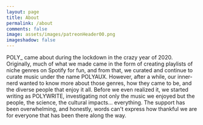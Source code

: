 ```yaml
---
layout: page
title: About
permalink: /about
comments: false
image: assets/images/patreonHeader00.png
imageshadow: false
---
```


POLY_ came about during the lockdown in the crazy year of 2020. Originally, much of what we made came in the form of creating playlists of niche genres on Spotify for fun, and from that, we curated and continue to curate music under the name POLYAUX. However, after a while, our inner-nerd wanted to know more about those genres, how they came to be, and the diverse people that enjoy it all. Before we even realized it, we started writing as POLYWRITE, investigating not only the music we enjoyed but the people, the science, the cultural impacts... everything. The support has been overwhelming, and honestly, words can't express how thankful we are for everyone that has been there along the way.


<!-- <a target="_blank" href="https://bootstrapstarter.com/jekyll-theme-memoirs/" class="btn btn-dark"> Support us on Patreon! &rarr;</a> -->
